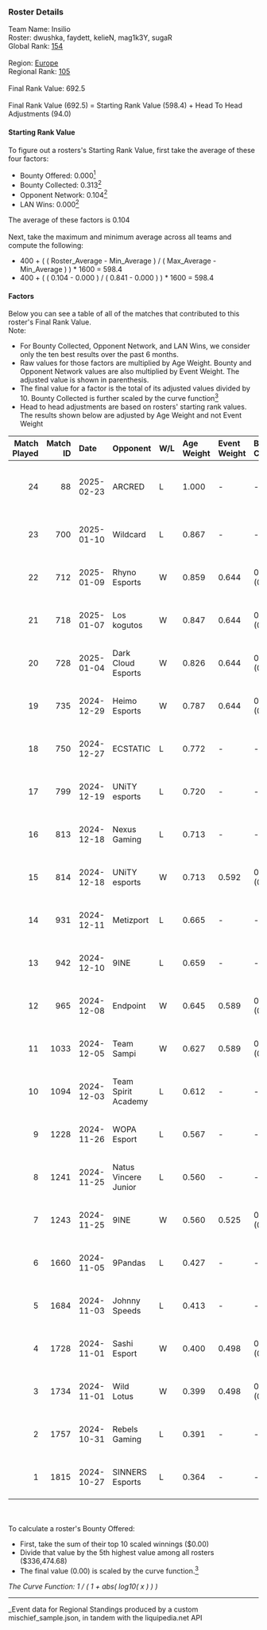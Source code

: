 ### Roster Details<br />
Team Name: Insilio<br />
Roster: dwushka, faydett, kelieN, mag1k3Y, sugaR<br />
Global Rank: [154](../../standings_global_2025_03_01.md)<br />
<br />
Region: [Europe]( ../../standings_europe_2025_03_01.md)<br />
Regional Rank: [105]( ../../standings_europe_2025_03_01.md)<br />
<br />
Final Rank Value:  692.5<br />
<br />
Final Rank Value (692.5) = Starting Rank Value (598.4) + Head To Head Adjustments (94.0)<br />

#### Starting Rank Value<br />
To figure out a rosters's Starting Rank Value, first take the average of these four factors:<br />
- Bounty Offered: 0.000[<sup>1</sup>](#table2)
- Bounty Collected: 0.313[<sup>2</sup>](#table1)
- Opponent Network: 0.104[<sup>2</sup>](#table1)
- LAN Wins: 0.000[<sup>2</sup>](#table1)

The average of these factors is 0.104<br />
<br />
Next, take the maximum and minimum average across all teams and compute the following:<br />
- 400 + ( ( Roster_Average - Min_Average ) / ( Max_Average - Min_Average ) ) * 1600 = 598.4
- 400 + ( ( 0.104 - 0.000 ) / ( 0.841 - 0.000 ) ) * 1600 = 598.4


#### Factors<br />
Below you can see a table of all of the matches that contributed to this roster's Final Rank Value.<br />
Note:<br />

- For Bounty Collected, Opponent Network, and LAN Wins, we consider only the ten best results over the past 6 months.
- Raw values for those factors are multiplied by Age Weight. Bounty and Opponent Network values are also multiplied by Event Weight. The adjusted value is shown in parenthesis.
- The final value for a factor is the total of its adjusted values divided by 10. Bounty Collected is further scaled by the curve function[<sup>3</sup>](#curveFunction)
- Head to head adjustments are based on rosters' starting rank values. The results shown below are adjusted by Age Weight and not Event Weight
<span id="table1"></span><br />


| Match Played | Match ID | Date       | Opponent             | W/L | Age Weight | Event Weight | Bounty Collected | Opponent Network | LAN Wins  | H2H Adj. | Roster                                        |
| -: | -: | :- | :- | :- | :- | :- | :- | :- | :- | -: | :- |
|           24 |       88 | 2025-02-23 | ARCRED               | L   | 1.000      | -            | -                | -                | -         |   -14.04 | dwushka, faydett, kelieN, mag1k3Y, sugaR      |
|           23 |      700 | 2025-01-10 | Wildcard             | L   | 0.867      | -            | -                | -                | -         |    -0.79 | dwushka, faydett, kelieN, mo0N, sugaR         |
|           22 |      712 | 2025-01-09 | Rhyno Esports        | W   | 0.859      | 0.644        | 0.013 (0.007)    | 0.279 (0.155)    | 0 (0.000) |    19.68 | faydett, kelieN, mo0N, Pumpkin66, sugaR       |
|           21 |      718 | 2025-01-07 | Los kogutos          | W   | 0.847      | 0.644        | 0.027 (0.015)    | 0.387 (0.211)    | 0 (0.000) |    20.08 | faydett, kelieN, mo0N, Pumpkin66, sugaR       |
|           20 |      728 | 2025-01-04 | Dark Cloud Esports   | W   | 0.826      | 0.644        | 0.027 (0.014)    | 0.320 (0.170)    | 0 (0.000) |    15.76 | faydett, kelieN, mo0N, Pumpkin66, sugaR       |
|           19 |      735 | 2024-12-29 | Heimo Esports        | W   | 0.787      | 0.644        | 0.004 (0.002)    | 0.111 (0.056)    | 0 (0.000) |    13.79 | faydett, kelieN, mo0N, Pumpkin66, sugaR       |
|           18 |      750 | 2024-12-27 | ECSTATIC             | L   | 0.772      | -            | -                | -                | -         |    -3.76 | faydett, kelieN, mo0N, Pumpkin66, sugaR       |
|           17 |      799 | 2024-12-19 | UNiTY esports        | L   | 0.720      | -            | -                | -                | -         |    -7.60 | faydett, iDISBALANCE, kelieN, sugaR, yiksrezo |
|           16 |      813 | 2024-12-18 | Nexus Gaming         | L   | 0.713      | -            | -                | -                | -         |    -1.85 | faydett, iDISBALANCE, kelieN, sugaR, yiksrezo |
|           15 |      814 | 2024-12-18 | UNiTY esports        | W   | 0.713      | 0.592        | 0.025 (0.011)    | 0.177 (0.074)    | 0 (0.000) |    15.27 | faydett, iDISBALANCE, kelieN, sugaR, yiksrezo |
|           14 |      931 | 2024-12-11 | Metizport            | L   | 0.665      | -            | -                | -                | -         |    -1.64 | faydett, FpSSS, kelieN, Pipw, sugaR           |
|           13 |      942 | 2024-12-10 | 9INE                 | L   | 0.659      | -            | -                | -                | -         |    -3.01 | faydett, FpSSS, kelieN, Pipw, sugaR           |
|           12 |      965 | 2024-12-08 | Endpoint             | W   | 0.645      | 0.589        | 0.009 (0.003)    | 0.233 (0.089)    | 0 (0.000) |    13.29 | faydett, FpSSS, kelieN, Pipw, sugaR           |
|           11 |     1033 | 2024-12-05 | Team Sampi           | W   | 0.627      | 0.589        | 0.012 (0.005)    | 0.100 (0.037)    | 0 (0.000) |    13.70 | faydett, FpSSS, kelieN, Pipw, sugaR           |
|           10 |     1094 | 2024-12-03 | Team Spirit Academy  | L   | 0.612      | -            | -                | -                | -         |    -2.36 | faydett, FpSSS, kelieN, Pipw, sugaR           |
|            9 |     1228 | 2024-11-26 | WOPA Esport          | L   | 0.567      | -            | -                | -                | -         |    -4.81 | faydett, FpSSS, kelieN, Pipw, sugaR           |
|            8 |     1241 | 2024-11-25 | Natus Vincere Junior | L   | 0.560      | -            | -                | -                | -         |    -1.66 | faydett, FpSSS, kelieN, Pipw, sugaR           |
|            7 |     1243 | 2024-11-25 | 9INE                 | W   | 0.560      | 0.525        | 0.011 (0.003)    | 0.150 (0.044)    | 0 (0.000) |    11.55 | faydett, FpSSS, kelieN, Pipw, sugaR           |
|            6 |     1660 | 2024-11-05 | 9Pandas              | L   | 0.427      | -            | -                | -                | -         |    -1.04 | faydett, FpSSS, kelieN, Pipw, sugaR           |
|            5 |     1684 | 2024-11-03 | Johnny Speeds        | L   | 0.413      | -            | -                | -                | -         |    -2.12 | faydett, FpSSS, kelieN, Pipw, sugaR           |
|            4 |     1728 | 2024-11-01 | Sashi Esport         | W   | 0.400      | 0.498        | 0.013 (0.003)    | 0.582 (0.116)    | 0 (0.000) |    11.65 | faydett, FpSSS, kelieN, Pipw, sugaR           |
|            3 |     1734 | 2024-11-01 | Wild Lotus           | W   | 0.399      | 0.498        | 0.001 (0.000)    | 0.462 (0.092)    | 0 (0.000) |     9.27 | faydett, FpSSS, kelieN, Pipw, sugaR           |
|            2 |     1757 | 2024-10-31 | Rebels Gaming        | L   | 0.391      | -            | -                | -                | -         |    -3.75 | faydett, FpSSS, kelieN, Pipw, sugaR           |
|            1 |     1815 | 2024-10-27 | SINNERS Esports      | L   | 0.364      | -            | -                | -                | -         |    -1.55 | faydett, FpSSS, kelieN, Pipw, sugaR           |

<br />
<span id="table2"></span><br />
To calculate a roster's Bounty Offered:<br />

- First, take the sum of their top 10 scaled winnings ($0.00)
- Divide that value by the 5th highest value among all rosters ($336,474.68)
- The final value (0.00) is scaled by the curve function.[<sup>3</sup>](#curveFunction)

<span id="curveFunction"></span>_The Curve Function: 1 / ( 1 + abs( log10( x ) ) )_<br />

---
_Event data for Regional Standings produced by a custom mischief_sample.json, in tandem with the liquipedia.net API<br />
